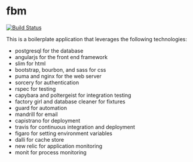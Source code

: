 # fbm
[![Build Status](https://travis-ci.org/fueledbymarvin/fbm.svg?branch=master)](https://travis-ci.org/fueledbymarvin/fbm)

This is a boilerplate application that leverages the following technologies:
- postgresql for the database
- angularjs for the front end framework
- slim for html
- bootstrap, bourbon, and sass for css
- puma and nginx for the web server
- sorcery for authentication
- rspec for testing
- capybara and poltergeist for integration testing
- factory girl and database cleaner for fixtures
- guard for automation
- mandrill for email
- capistrano for deployment
- travis for continuous integration and deployment
- figaro for setting environment variables
- dalli for cache store
- new relic for application monitoring
- monit for process monitoring